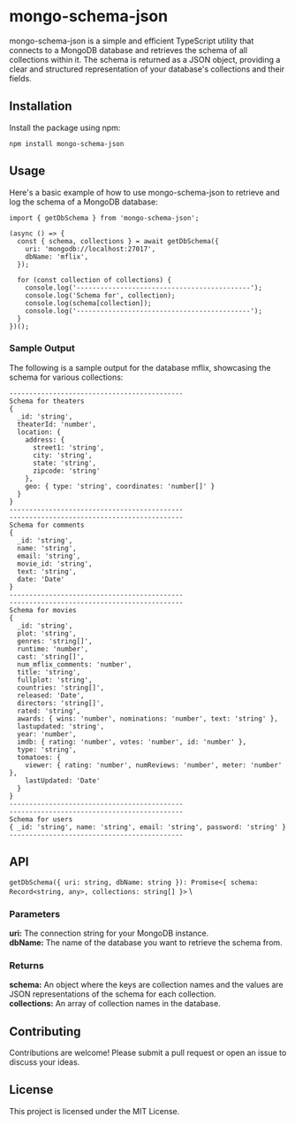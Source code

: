 # mongo-schema-json

mongo-schema-json is a simple and efficient TypeScript utility that connects to a MongoDB database and retrieves the schema of all collections within it. The schema is returned as a JSON object, providing a clear and structured representation of your database's collections and their fields.

## Installation
Install the package using npm:

```npm install mongo-schema-json```

## Usage
Here's a basic example of how to use mongo-schema-json to retrieve and log the schema of a MongoDB database:

```
import { getDbSchema } from 'mongo-schema-json';

(async () => {
  const { schema, collections } = await getDbSchema({
    uri: 'mongodb://localhost:27017',
    dbName: 'mflix',
  });

  for (const collection of collections) {
    console.log('--------------------------------------------');
    console.log('Schema for', collection);
    console.log(schema[collection]);
    console.log('--------------------------------------------');
  }
})();
```

### Sample Output

The following is a sample output for the database mflix, showcasing the schema for various collections:

```
--------------------------------------------
Schema for theaters
{
  _id: 'string',
  theaterId: 'number',
  location: {
    address: {
      street1: 'string',
      city: 'string',
      state: 'string',
      zipcode: 'string'
    },
    geo: { type: 'string', coordinates: 'number[]' }
  }
}
--------------------------------------------
--------------------------------------------
Schema for comments
{
  _id: 'string',
  name: 'string',
  email: 'string',
  movie_id: 'string',
  text: 'string',
  date: 'Date'
}
--------------------------------------------
--------------------------------------------
Schema for movies
{
  _id: 'string',
  plot: 'string',
  genres: 'string[]',
  runtime: 'number',
  cast: 'string[]',
  num_mflix_comments: 'number',
  title: 'string',
  fullplot: 'string',
  countries: 'string[]',
  released: 'Date',
  directors: 'string[]',
  rated: 'string',
  awards: { wins: 'number', nominations: 'number', text: 'string' },
  lastupdated: 'string',
  year: 'number',
  imdb: { rating: 'number', votes: 'number', id: 'number' },
  type: 'string',
  tomatoes: {
    viewer: { rating: 'number', numReviews: 'number', meter: 'number' },
    lastUpdated: 'Date'
  }
}
--------------------------------------------
--------------------------------------------
Schema for users
{ _id: 'string', name: 'string', email: 'string', password: 'string' }
--------------------------------------------
```
## API

```getDbSchema({ uri: string, dbName: string }): Promise<{ schema: Record<string, any>, collections: string[] }>``` 
\
### Parameters
**uri:** The connection string for your MongoDB instance.
\
**dbName:** The name of the database you want to retrieve the schema from.
### Returns
**schema:** An object where the keys are collection names and the values are JSON representations of the schema for each collection.
\
**collections:** An array of collection names in the database.

## Contributing
Contributions are welcome! Please submit a pull request or open an issue to discuss your ideas.

## License
This project is licensed under the MIT License.